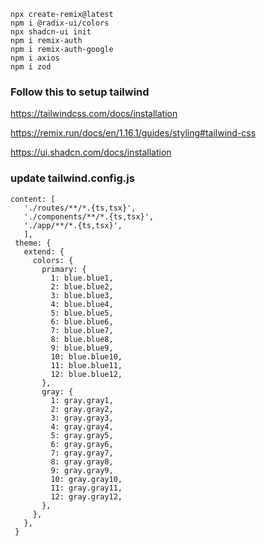 ```
npx create-remix@latest
npm i @radix-ui/colors
npx shadcn-ui init
npm i remix-auth
npm i remix-auth-google
npm i axios  
npm i zod
```


### Follow this to setup tailwind

https://tailwindcss.com/docs/installation

https://remix.run/docs/en/1.16.1/guides/styling#tailwind-css

https://ui.shadcn.com/docs/installation
### update tailwind.config.js
 ```
 content: [
    './routes/**/*.{ts,tsx}',
    './components/**/*.{ts,tsx}',
    './app/**/*.{ts,tsx}',
	],
  theme: {
    extend: {
      colors: {
        primary: {
          1: blue.blue1,
          2: blue.blue2,
          3: blue.blue3,
          4: blue.blue4,
          5: blue.blue5,
          6: blue.blue6,
          7: blue.blue7,
          8: blue.blue8,
          9: blue.blue9,
          10: blue.blue10,
          11: blue.blue11,
          12: blue.blue12,
        },
        gray: {
          1: gray.gray1,
          2: gray.gray2,
          3: gray.gray3,
          4: gray.gray4,
          5: gray.gray5,
          6: gray.gray6,
          7: gray.gray7,
          8: gray.gray8,
          9: gray.gray9,
          10: gray.gray10,
          11: gray.gray11,
          12: gray.gray12,
        },
      },
    },
  }

```